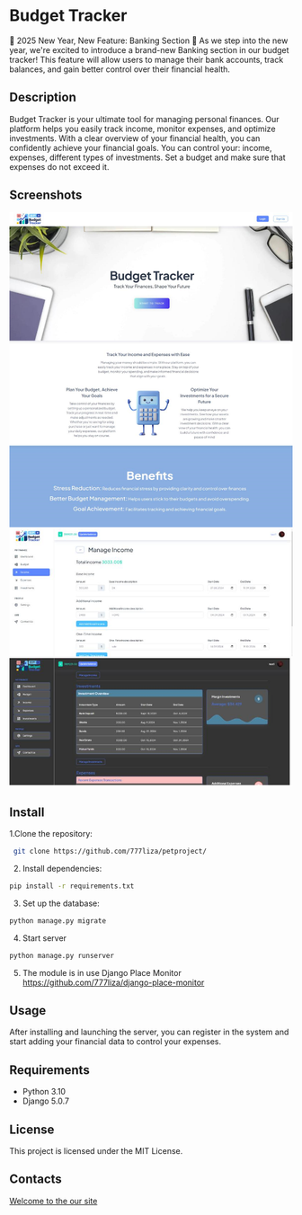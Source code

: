 # Budget Tracker

🎉 2025 New Year, New Feature: Banking Section 🚀
As we step into the new year, we're excited to introduce a brand-new Banking section in our budget tracker! This feature will allow users to manage their bank accounts, track balances, and gain better control over their financial health.

## Description
Budget Tracker is your ultimate tool for managing personal finances. Our platform helps you easily track income, monitor expenses, and optimize investments. 
With a clear overview of your financial health, you can confidently achieve your financial goals.
You can control your: income, expenses, different types of investments. Set a budget and make sure that expenses do not exceed it.
## Screenshots

![Image of screenshot1](screenshots/screenshot1.png)
![Image of screenshot2](screenshots/screenshot2.png)
![Image of screenshot3](screenshots/screenshot3.png)

## Install

1.Clone the repository:
```bash
 git clone https://github.com/777liza/petproject/
 ```
2. Install dependencies:
```bash
pip install -r requirements.txt
```
3. Set up the database:
```bash
python manage.py migrate 
```
4. Start server
```bash
python manage.py runserver
```
5. The module is in use Django Place Monitor https://github.com/777liza/django-place-monitor
##  Usage
  After installing and launching the server, you can register in the system and start adding your financial data to control your expenses.

## Requirements
- Python 3.10
- Django 5.0.7

##  License
  This project is licensed under the MIT License.

## Contacts
   [Welcome to the our site](https://pp5-fearless-heisenberg.circumeo-apps.net/)
